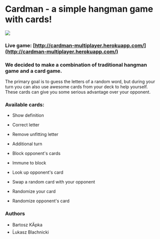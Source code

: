 # Cardman - a simple hangman game with cards!

![](rec.gif)

### **Live game:** [http://cardman-multiplayer.herokuapp.com/](http://cardman-multiplayer.herokuapp.com/)

### We decided to make a combination of traditional hangman game and a card game.

The primary goal is to guess the letters of a random word, but during your turn you can also use awesome cards from your deck to help yourself. These cards can give you some serious advantage over your opponent.

### Available cards:

-   Show definition

-   Correct letter

-   Remove unfitting letter

-   Additional turn

-   Block opponent's cards

-   Immune to block

-   Look up opponent's card

-   Swap a random card with your opponent

-   Randomize your card

-   Randomize opponent's card

### Authors

-   Bartosz KÄpka
-   Ĺukasz Blachnicki
